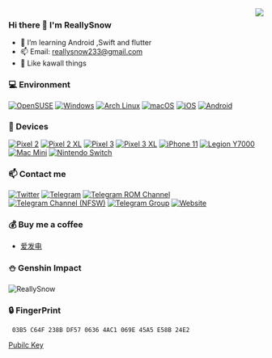 <!--
**ReallySnow/ReallySnow** is a ✨ _special_ ✨ repository because its `README.md` (this file) appears on your GitHub profile.

Here are some ideas to get you started:

- 🔭 I’m currently working on ...
- 🌱 I’m currently learning Android
- 👯 I’m looking to collaborate on ...
- 🤔 I’m looking for help with ...
- 💬 Ask me about ...
- 📫 How to reach me: ...
- 😄 Pronouns: ...
- ⚡ Fun fact: ...
-->
<img align="right" src="https://github-readme-stats.vercel.app/api?username=ReallySnow&include_all_commits=true&show_icons=true&theme=buefy&count_private=true&hide_border=true" />

### Hi there 👋 I'm ReallySnow
- 🌱 I’m learning Android ,Swift and flutter
- 📫 Email: reallysnow233@gmail.com
- 🥰 Like kawall things

### 💻 Environment
[![OpenSUSE](https://img.shields.io/badge/OpenSUSE-00E400?style=flat-square&logo=OpenSUSE&logoColor=FFFFFF&labelColor=00E400)](https://www.opensuse.org/)
[![Windows](https://img.shields.io/badge/Windows-00BBFF?style=flat-square&logo=Windows&logoColor=FFFFFF&labelColor=00BBFF)](https://www.microsoft.com/windows10)
[![Arch Linux](https://img.shields.io/badge/Arch%20Linux-008BFF?style=flat-square&logo=arch-linux&logoColor=FFFFFF&labelColor=008BFF)](https://archlinux.org)
[![macOS](https://img.shields.io/badge/macOS-4F4F4F?style=flat-square&logo=apple&logoColor=FFFFFF&labelColor=4F4F4F)](https://www.apple.com/macos/big-sur/)
[![iOS](https://img.shields.io/badge/iOS-4F4F4F?style=flat-square&logo=apple&logoColor=FFFFFF&labelColor=4F4F4F)](https://www.apple.com/ios/ios14/)
[![Android](https://img.shields.io/badge/Android-00C000?style=flat-square&logo=android&logoColor=FFFFFF&labelColor=00C000)](https://www.android.com/android-11/)

### 📱 Devices
[![Pixel 2](https://img.shields.io/badge/Pixel%202-00C000?style=flat-square&logo=google&logoColor=FFFFFF&labelColor=00C000)](https://store.google.com/)
[![Pixel 2 XL](https://img.shields.io/badge/Pixel%202%20XL-00C000?style=flat-square&logo=google&logoColor=FFFFFF&labelColor=00C000)](https://store.google.com/)
[![Pixel 3](https://img.shields.io/badge/Pixel%203-00C000?style=flat-square&logo=google&logoColor=FFFFFF&labelColor=00C000)](https://store.google.com/)
[![Pixel 3 XL](https://img.shields.io/badge/Pixel%203%20XL-00C000?style=flat-square&logo=google&logoColor=FFFFFF&labelColor=00C000)](https://store.google.com/)
[![iPhone 11](https://img.shields.io/badge/iPhone%2011-4F4F4F?style=flat-square&logo=apple&logoColor=FFFFFF&labelColor=4F4F4F)](https://www.apple.com/iphone-11/specs/)
[![Legion Y7000](https://img.shields.io/badge/Legion%20Y7000-00BBFF?style=flat-square&logo=lenovo&logoColor=FFFFFF&labelColor=00BBFF)](https://activity.lenovo.com.cn/xiaofei/zjz/hdy.html)
[![Mac Mini](https://img.shields.io/badge/MacMini-4F4F4F?style=flat-square&logo=apple&logoColor=FFFFFF&labelColor=4F4F4F)](https://www.apple.com/mac-mini/)
[![Nintendo Switch](https://img.shields.io/badge/Nintendo%20Switch-CF0000?style=flat-square&logo=nintendo-switch&logoColor=FFFFFF&labelColor=CF0000)](https://www.nintendo.com/switch/)

### 📫 Contact me
[![Twitter](https://img.shields.io/twitter/follow/really_snow?style=flat-square&color=1da1f2&label=%40really_snow&logo=twitter&logoColor=FFFFFF&labelColor=1DA1F2)](https://twitter.com/really_snow)
[![Telegram](https://img.shields.io/badge/%40reallysnow-0088CC?style=flat-square&logo=telegram&logoColor=FFFFFF&labelColor=0088CC)](https://t.me/reallysnow)
[![Telegram ROM Channel](https://img.shields.io/badge/%40ReallySnow_ROM-0088CC?style=flat-square&logo=telegram&logoColor=FFFFFF&labelColor=0088CC)](https://t.me/ReallySnow_ROM)
[![Telegram Channel (NFSW)](https://img.shields.io/badge/%40NekoH2-0088CC?style=flat-square&logo=telegram&logoColor=FFFFFF&labelColor=0088CC)](https://t.me/NekoH2)
[![Telegram Group](https://img.shields.io/badge/%40ReallySnowChat-0088CC?style=flat-square&logo=telegram&logoColor=FFFFFF&labelColor=0088CC)](https://t.me/ReallySnowChat)
[![Website](https://img.shields.io/badge/Website-FFA8BE?style=flat-square&logo=google-chrome&logoColor=FFFFFF&labelColor=FFA8BE)](https://home.reallysnow.moe)

### 💰 Buy me a coffee
* [爱发电](https://afdian.net/@really_snow)


### ⛄ Genshin Impact
![ReallySnow](https://genshin-card.getloli.com/30/77232331.png)

### 🔒 FingerPrint

     03B5 C64F 238B DF57 0636 4AC1 069E 45A5 E58B 24E2


[Pubilc Key](https://reallysnow.top/usr/uploads/2021/09/3540643273.txt)
